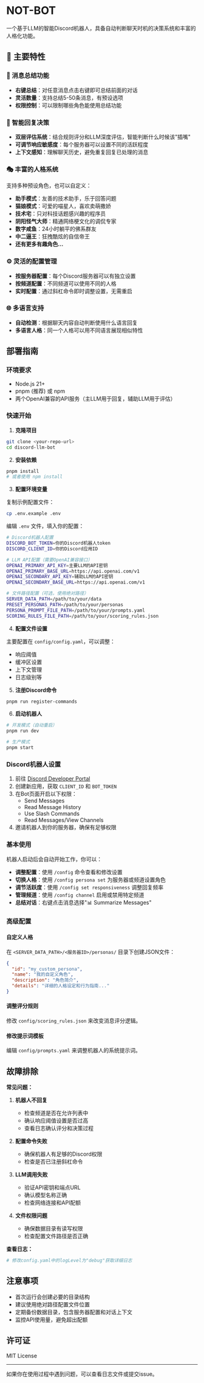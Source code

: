 # NOT-BOT

一个基于LLM的智能Discord机器人，具备自动判断聊天时机的决策系统和丰富的人格化功能。

## 🌟 主要特性

### 📝 消息总结功能
- **右键总结**：对任意消息点击右键即可总结前面的对话
- **灵活数量**：支持总结5-50条消息，有预设选项
- **权限控制**：可以限制哪些角色能使用总结功能

### 🧠 智能回复决策
- **双层评估系统**：结合规则评分和LLM深度评估，智能判断什么时候该"插嘴"
- **可调节响应敏感度**：每个服务器可以设置不同的活跃程度
- **上下文感知**：理解聊天历史，避免重复回复已处理的消息

### 🎭 丰富的人格系统
支持多种预设角色，也可以自定义：
- **助手模式**：友善的技术助手，乐于回答问题
- **猫娘模式**：可爱的喵星人，喜欢卖萌撒娇
- **技术宅**：只对科技话题感兴趣的程序员
- **阴阳怪气大师**：精通网络梗文化的调侃专家
- **数字咸鱼**：24小时躺平的佛系群友
- **中二逼王**：狂拽酷炫的自信帝王
- **还有更多有趣角色...**

### ⚙️ 灵活的配置管理
- **按服务器配置**：每个Discord服务器可以有独立设置
- **按频道配置**：不同频道可以使用不同的人格
- **实时配置**：通过斜杠命令即时调整设置，无需重启

### 🌐 多语言支持
- **自动检测**：根据聊天内容自动判断使用什么语言回复
- **多语言人格**：同一个人格可以用不同语言展现相似特性

## 部署指南

### 环境要求
- Node.js 21+ 
- pnpm (推荐) 或 npm
- 两个OpenAI兼容的API服务（主LLM用于回复，辅助LLM用于评估）

### 快速开始

1. **克隆项目**
```bash
git clone <your-repo-url>
cd discord-llm-bot
```

2. **安装依赖**
```bash
pnpm install
# 或者使用 npm install
```

3. **配置环境变量**

复制示例配置文件：
```bash
cp .env.example .env
```

编辑 `.env` 文件，填入你的配置：
```bash
# Discord机器人配置
DISCORD_BOT_TOKEN=你的Discord机器人token
DISCORD_CLIENT_ID=你的Discord应用ID

# LLM API配置（需要OpenAI兼容接口）
OPENAI_PRIMARY_API_KEY=主要LLM的API密钥
OPENAI_PRIMARY_BASE_URL=https://api.openai.com/v1
OPENAI_SECONDARY_API_KEY=辅助LLM的API密钥  
OPENAI_SECONDARY_BASE_URL=https://api.openai.com/v1

# 文件路径配置（可选，使用绝对路径）
SERVER_DATA_PATH=/path/to/your/data
PRESET_PERSONAS_PATH=/path/to/your/personas
PERSONA_PROMPT_FILE_PATH=/path/to/your/prompts.yaml
SCORING_RULES_FILE_PATH=/path/to/your/scoring_rules.json
```

4. **配置文件设置**

主要配置在 `config/config.yaml`，可以调整：
- 响应阈值
- 缓冲区设置  
- 上下文管理
- 日志级别等

5. **注册Discord命令**
```bash
pnpm run register-commands
```

6. **启动机器人**
```bash
# 开发模式（自动重启）
pnpm run dev

# 生产模式
pnpm start
```

### Discord机器人设置

1. 前往 [Discord Developer Portal](https://discord.com/developers/applications)
2. 创建新应用，获取 `CLIENT_ID` 和 `BOT_TOKEN`
3. 在Bot页面开启以下权限：
   - Send Messages
   - Read Message History  
   - Use Slash Commands
   - Read Messages/View Channels
4. 邀请机器人到你的服务器，确保有足够权限

### 基本使用

机器人启动后会自动开始工作，你可以：

- **调整配置**：使用 `/config` 命令查看和修改设置
- **切换人格**：使用 `/config persona set` 为服务器或频道设置角色
- **调节活跃度**：使用 `/config set responsiveness` 调整回复频率
- **管理频道**：使用 `/config channel` 启用或禁用特定频道
- **总结对话**：右键点击消息选择"📊 Summarize Messages"

### 高级配置

#### 自定义人格
在 `<SERVER_DATA_PATH>/<服务器ID>/personas/` 目录下创建JSON文件：
```json
{
  "id": "my_custom_persona",
  "name": "我的自定义角色",
  "description": "角色简介",
  "details": "详细的人格设定和行为指南..."
}
```

#### 调整评分规则
修改 `config/scoring_rules.json` 来改变消息评分逻辑。

#### 修改提示词模板
编辑 `config/prompts.yaml` 来调整机器人的系统提示词。

## 故障排除

**常见问题：**

1. **机器人不回复**
   - 检查频道是否在允许列表中
   - 确认响应阈值设置是否过高
   - 查看日志确认评分和决策过程

2. **配置命令失败**
   - 确保机器人有足够的Discord权限
   - 检查是否已注册斜杠命令

3. **LLM调用失败**  
   - 验证API密钥和端点URL
   - 确认模型名称正确
   - 检查网络连接和API配额

4. **文件权限问题**
   - 确保数据目录有读写权限
   - 检查配置文件路径是否正确

**查看日志：**
```bash
# 修改config.yaml中的logLevel为"debug"获取详细日志
```

## 注意事项

- 首次运行会创建必要的目录结构
- 建议使用绝对路径配置文件位置
- 定期备份数据目录，包含服务器配置和对话上下文
- 监控API使用量，避免超出配额

## 许可证

MIT License

---

如果你在使用过程中遇到问题，可以查看日志文件或提交issue。 